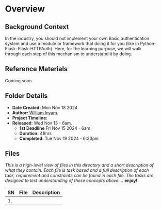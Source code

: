 # Overview #

## Background Context ##
In the industry, you should not implement your own Basic authentication system and use a module or framework that doing it for you (like in Python-Flask: Flask-HTTPAuth). Here, for the learning purpose, we will walk through each step of this mechanism to understand it by doing.

## Reference Materials ##
Coming soon


## Folder Details ###
- **Date Created:** Mon Nov 18 2024
- **Author:** [William Inyam](https.//github.com/thecypherzen).
- **Project Timeline:**
- **Released:** Wed Nov 13 - 6am.
  - **1st Deadline** Fri Nov 15 2024 - 6am.
  - **Duration:** 48hrs
  - **Completed:** Tue Nov 19 2024 - 6:33pm


## Files  ###
*This is a high-level view of files in this directory and a short description of what they contain. Each file is task based and a full description of each task, requirement and constraints can be found in each file. The tasks are designed to test understanding of these concepts above....* **enjoy!**

| **SN** | File                         | Description                                         |
|----|----------------------------------------------------|---------------------------------------|
| 1. | []()|  | | 
